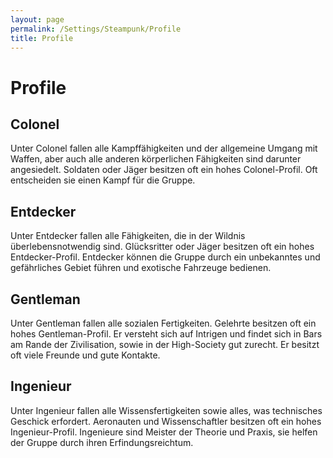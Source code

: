 ```yaml
---
layout: page
permalink: /Settings/Steampunk/Profile
title: Profile
---
```


# Profile

## Colonel

Unter Colonel fallen alle Kampffähigkeiten und der allgemeine Umgang mit Waffen, aber auch alle anderen körperlichen Fähigkeiten sind darunter angesiedelt. Soldaten oder Jäger besitzen oft ein hohes Colonel-Profil. Oft entscheiden sie einen Kampf für die Gruppe.

## Entdecker

Unter Entdecker fallen alle Fähigkeiten, die in der Wildnis überlebensnotwendig sind. Glücksritter oder Jäger besitzen oft ein hohes Entdecker-Profil. Entdecker können die Gruppe durch ein unbekanntes und gefährliches Gebiet führen und exotische Fahrzeuge bedienen.

## Gentleman

Unter Gentleman fallen alle sozialen Fertigkeiten. Gelehrte besitzen oft ein hohes Gentleman-Profil. Er versteht sich auf Intrigen und findet sich in Bars am Rande der Zivilisation, sowie in der High-Society gut zurecht. Er besitzt oft viele Freunde und gute Kontakte.

## Ingenieur

Unter Ingenieur fallen alle Wissensfertigkeiten sowie alles, was technisches Geschick erfordert. Aeronauten und Wissenschaftler besitzen oft ein hohes Ingenieur-Profil. Ingenieure sind Meister der Theorie und Praxis, sie helfen der Gruppe durch ihren Erfindungsreichtum.
